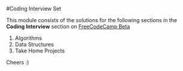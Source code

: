 #Coding Interview Set

This module consists of the solutions for the following sections in the **Coding Interview** section on [FreeCodeCamp Beta](https://beta.freecodecamp.com)

1. Algorithms
2. Data Structures
3. Take Home Projects

Cheers :)

